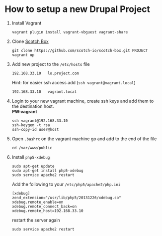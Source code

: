 # How to setup a new Drupal Project

1. Install Vagrant
    ```
    vagrant plugin install vagrant-vbguest vagrant-share
    ```

2. Clone [Scotch Box](https://github.com/scotch-io/scotch-box)
    ```
    git clone https://github.com/scotch-io/scotch-box.git PROJECT
    vagrant up
    ```

3. Add new project to the ```/etc/hosts``` file
    ```
    192.168.33.10   lo.project.com
    ```
    Hint: for easier ssh access add (```ssh vagrant@vagrant.local```)
    ```
    192.168.33.10   vagrant.local
    ```

4. Login to your new vagrant machine, create ssh keys and add them to the 
   destination host.  
   **PW:vagrant** 
    ```
    ssh vagrant@192.168.33.10
    ssh-keygen -t rsa
    ssh-copy-id user@host
    ```

5. Open ```.bashrc``` on the vagrant machine go and add to the end of the file
    ```
    cd /var/www/public
    ```

6. Install ```php5-xdebug```
    ```
    sudo apt-get update
    sudo apt-get install php5-xdebug
    sudo service apache2 restart
    ```
    Add the following to your ```/etc/php5/apache2/php.ini```
    ```
    [xdebug]
    zend_extension="/usr/lib/php5/20131226/xdebug.so"
    xdebug.remote_enable=on
    xdebug.remote_connect_back=on
    xdebug.remote_host=192.168.33.10
    ```
    restart the server again
    ```
    sudo service apache2 restart
    ```
